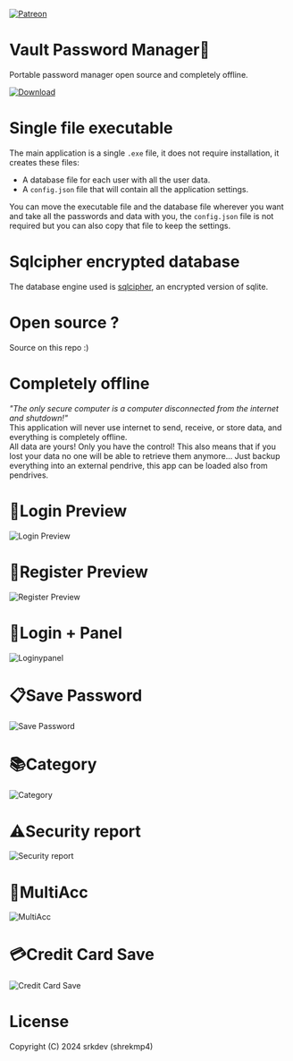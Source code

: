 <a href='https://www.patreon.com/Vainelifee' target="_blank"><img alt='Patreon' src='https://media.discordapp.net/attachments/1271973792356499620/1287480276049723444/developer-preview3.png?ex=66f1b2f2&is=66f06172&hm=b9290ebe9d8ff418ba83fc0d383b76e736a58fde187f027399a1cedbaeff5e68&=&format=webp&quality=lossless&width=550&height=289'/></a>
# Vault Password Manager🔐
Portable password manager open source and completely offline.

<a href='https://github.com/shrekmp4/vault/releases/tag/v1.0.0' target="_blank"><img alt='Download' src='https://img.shields.io/badge/Latest_version-100000?style=for-the-badge&logo=Download&logoColor=FF0D0D&labelColor=black&color=FFFFFF'/></a>


# Single file executable
The main application is a single `.exe` file, it does not require installation, it creates these files:
- A database file for each user with all the user data.
- A `config.json` file that will contain all the application settings.

You can move the executable file and the database file wherever you want and take all the passwords and data with you, the `config.json` file is not required but you can also copy that file to keep the settings.


# Sqlcipher encrypted database
The database engine used is [sqlcipher](https://github.com/sqlcipher/sqlcipher), an encrypted version of sqlite.  


# Open source ?
Source on this repo :)


# Completely offline
*"The only secure computer is a computer disconnected from the internet and shutdown!"*  
This application will never use internet to send, receive, or store data, and everything is completely offline.  
All data are yours! Only you have the control!
This also means that if you lost your data no one will be able to retrieve them anymore...
Just backup everything into an external pendrive, this app can be loaded also from pendrives.

# 🔐Login Preview
![Login Preview](https://media.discordapp.net/attachments/1271973792356499620/1287426086698881074/Login.gif?ex=66f1807a&is=66f02efa&hm=e062a4a2c3db8a9fac131fa2dc3b641f6f807a9b0b0324f2ffc1ce74c727e8a1&=)

# 🔐Register Preview
![Register Preview](https://media.discordapp.net/attachments/1271973792356499620/1287426358313484378/Register.gif?ex=66f180bb&is=66f02f3b&hm=bf07b7c016d24a8157115d82ca2479af1e203e193eb31928c0edab1edf1facb4&=)

# 🔑Login + Panel
![Loginypanel](https://media.discordapp.net/attachments/1271973792356499620/1287427566860500992/LoginSuccess.gif?ex=66f181db&is=66f0305b&hm=466fd142bd28b8c059b9f48f639d40d3e237b7a8566e753247bafaef34b53a6c&=&width=783&height=671)

# 📋Save Password
![Save Password](https://media.discordapp.net/attachments/1271973792356499620/1287427566465974312/AddPassword.gif?ex=66f181db&is=66f0305b&hm=adc2550441b6836d3a2b02b74cc06bff59ac91335d5aaf3c2815e84e351f3a44&=&width=783&height=671)

# 📚Category
![Category](https://media.discordapp.net/attachments/1271973792356499620/1287427565958725754/Create_category.gif?ex=66f181da&is=66f0305a&hm=d27a931774ec2bf283acd9b83276ee6bc49aff2dce3a26590c307284261f7337&=&width=783&height=671)

# ⚠️Security report
![Security report](https://media.discordapp.net/attachments/1271973792356499620/1287427564939251795/Security_Report.gif?ex=66f181da&is=66f0305a&hm=caa6038c79e5b2b0fab11f8b478c1cce2dc0d542457b4bf1fb2a96c10aaae366&=&width=783&height=671)

# 👥MultiAcc
![MultiAcc](https://media.discordapp.net/attachments/1271973792356499620/1287427564486393866/MultiAcc.gif?ex=66f181da&is=66f0305a&hm=747444f72ceb5f94b8d08012ecc1c59d571f6de419d9a65e15202512a431cd4d&=&width=783&height=671)

# 💳Credit Card Save
![Credit Card Save](https://media.discordapp.net/attachments/1271973792356499620/1287427565543493642/CreditCard.gif?ex=66f181da&is=66f0305a&hm=8950e36904d7bbbdee433dfd6534be8fdcdbb493e3414e12c3b81a40c84e77c5&=&width=783&height=671)


# License
Copyright (C) 2024 srkdev (shrekmp4)  
